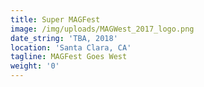 ```yaml
---
title: Super MAGFest
image: /img/uploads/MAGWest_2017_logo.png
date_string: 'TBA, 2018'
location: 'Santa Clara, CA'
tagline: MAGFest Goes West
weight: '0'
---
```

